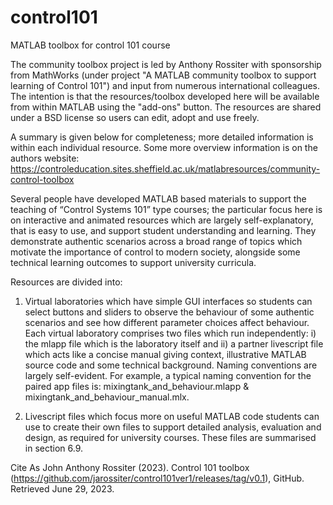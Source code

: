 # control101
MATLAB toolbox for control 101 course

The community toolbox project is led by Anthony Rossiter with sponsorship from MathWorks  (under project "A MATLAB community toolbox to support learning of Control 101") and input from numerous international colleagues. The intention is that the resources/toolbox developed here will be available from within MATLAB using the "add-ons" button. The resources are shared under a BSD license so users can edit, adopt and use freely.

A summary is given below for completeness; more detailed information is within each individual resource. Some more overview information is on the authors website: https://controleducation.sites.sheffield.ac.uk/matlabresources/community-control-toolbox

Several people have developed MATLAB based materials to support the teaching of “Control Systems 101” type courses; the particular focus here is on interactive and animated resources which are largely self-explanatory, that is easy to use,  and support student understanding and learning. They demonstrate authentic scenarios across a broad range of topics which motivate the importance of control to modern society, alongside some technical learning outcomes to support university curricula.

Resources are divided into:
1) Virtual laboratories which have simple GUI interfaces so students can select buttons and sliders to observe the behaviour of some authentic scenarios and see how different parameter choices affect behaviour. Each virtual laboratory comprises two files which run independently: 
i) the mlapp file which is the laboratory itself and ii) a partner livescript file which acts like a concise manual giving context, illustrative MATLAB source code and some technical background.  Naming conventions are largely self-evident. For example, a typical naming convention for the paired app files is: mixingtank_and_behaviour.mlapp & mixingtank_and_behaviour_manual.mlx. 

2) Livescript files which focus more on useful MATLAB code students can use to create their own files to support detailed analysis, evaluation and design, as required for university courses. These files are  summarised in section 6.9.

Cite As
John Anthony Rossiter (2023). Control 101 toolbox (https://github.com/jarossiter/control101ver1/releases/tag/v0.1), GitHub. Retrieved June 29, 2023.
